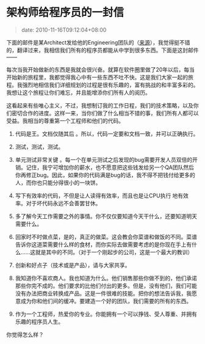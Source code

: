 # 架构师给程序员的一封信
>date: 2010-11-16T09:12:04+08:00


下面的邮件是某Architect发给他的Engineering团队的（[来源](http://blog.kapilkaisare.info/from-an-architect-to-a-programmer?c=1)），我觉得挺不错的，翻译过来，我相信我们所有的程序员都能从中学到很多东西。下面是这封邮件——



每次当我开始做新的东西是我就会很兴奋。就算在软件圈里做了20年以后，每当开始新的旅程里，我都觉得我心中有一些东西不吐不快。这是我们大家一起的旅程。我强烈地相信我们详细规划的过程是很有乐趣的，富有挑战的和丰富多彩的。我想让这个旅程让你们难忘，并且能增添你们所有人的阅历。


这看起来有些唯心主义，不过，我想制订我的工作日程，我们的技术策略，以及你们密切合作的进度。这样一来，当你们做了什么相当不错的事，我们所有人都可以受益。我相当的尊重第一个工程师和他们的代码。


1. 代码是王。文档仅随其后 。所以，代码一定要和文档一致，并可以正确执行。


2. 测试，测试，测试。


3. 单元测试非常关键 。每一个在单元测试之后发现的bug需要开发人员双倍的开销。记住，我宁可增加你的薪水，也不愿意把这些钱发给另一个QA团队然后你再修正bug。因此，如果你的代码满是bug的话，我不得不把钱付给更多的人，而你也只能分得很小的一块饼。


4. 写下有效率的代码，不但是让人读得有效率，而且也是让CPU执行 地有效率。对于坏代码永远不会善罢甘休。


5. 多了解今天工作需要之外的事情。你不仅仅要知道今天干什么，还要知道明天需要什么。



6. 回家时不时做点菜，是的，真正的做菜。这会教会你菜谱和做饭的不同。菜谱告诉你这道菜需要什么样的食材，而你实际去做需要考虑的是你现在手上有什么……这就是其中的不同。（对于一个刚起步的公司，这是一个最大的教训）


7. 创新和好点子（技术或是产品），请与大家共享。


8. 我知道你不喜欢商人。我也知道为什么。他们销售那些你做不到的，他们承诺那些你完不成的。他们要求的比他们付出的更多。但是，没有他们，我们可能没有办法把商业转换成产品。这是一件很难的技能。把你的想法告诉我，我愿意成为你和他们间的缓冲。要建造一个好的团队，我们需要的所有的东西。


9. 作为一个工程师，热爱你的专业。你能拥有一个可以挣钱、受人尊重、并拥有乐趣的程序员人生。


你觉得怎么样？




